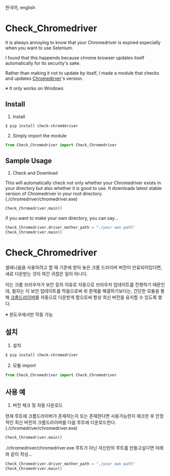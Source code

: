 한국어, english

# Check_Chromedriver
It is always annoying to know that your Chromedriver is expired especially when you want to use Selenium.

I found that this happends because chrome browser updates itself automatically for its security's sake.

Rather than making it not to update by itself, I made a module that checks and updates [Chromedirver](https://chromedriver.chromium.org/)'s version.

※ It only works on Windows
## Install
1. Install
```bash
$ pip install check-chromderiver
```
2. Simply import the module
```python
from Check_Chromedriver import Check_Chromedriver
```
## Sample Usage
1. Check and Download

This will automatically check not only whether your Chromedriver exists in your directory but also whether it is good to use. It downloads latest stable version of Chromedriver in your root directory. (./chromedriver/chromedriver.exe)
```python
Check_Chromedriver.main()
```
if you want to make your own directory, you can say...
```python
Check_Chromedriver.driver_mother_path = "./your own path"
Check_Chromedriver.main()
```

# Check_Chromedriver
셀레니움을 사용하려고 할 때 기존에 받아 놓은 크롬 드라이버 버전이 만료되어있다면, 새로 다운받는 것이 여간 귀찮은 일이 아니다.

이는 크롬 브라우저가 보안 등의 이유로 자동으로 브라우저 업데이트를 진행하기 때문인데, 필자는 이 보안 업데이트를 막음으로써 위 문제를 해결하기보다는, 간단한 모듈을 통해 [크롬드라이버](https://chromedriver.chromium.org/)를 자동으로 다운받게 함으로써 항상 최신 버전을 유지할 수 있도록 했다.

※ 윈도우에서만 작동 가능
## 설치
1. 설치
```bash
$ pip install check-chromedriver
```
2. 모듈 import
```python
from Check_Chromedriver import Check_Chromedriver
```
## 사용 예
1. 버전 체크 및 자동 다운로드

현재 루트에 크롬드라이버가 존재하는지 또는 존재한다면 사용가능한지 체크한 후 안정적인 최신 버전의 크롬드라이버를 다음 루트에 다운로드한다.(./chromedriver/chromedriver.exe)
```python
Check_Chromedriver.main()
```
./chromedriver/chromedriver.exe 루트가 아닌 자신만의 루트를 만들고싶다면 아래와 같이 작성...
```python
Check_Chromedriver.driver_mother_path = "./your own path"
Check_Chromedriver.main()
```